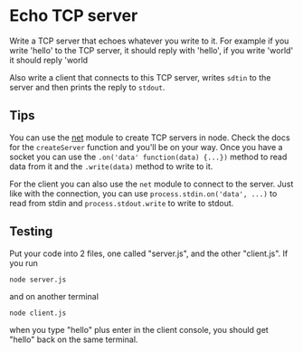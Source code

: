 # Echo TCP server

Write a TCP server that echoes whatever you write to it. For example if you write 'hello' to the TCP server, it should reply with
'hello', if you write 'world' it should reply 'world

Also write a client that connects to this TCP server, writes `sdtin` to the server and then prints the reply to `stdout`.

## Tips

You can use the [net](https://nodejs.org/api/net.html) module to create TCP servers in node. Check the docs for the `createServer` function
and you'll be on your way. Once you have a socket you can use the `.on('data' function(data) {...})` method to read data from it and the
`.write(data)` method to write to it.

For the client you can also use the `net` module to connect to the server. Just like with the connection, you can use `process.stdin.on('data', ...)`
to read from stdin and `process.stdout.write` to write to stdout.

## Testing

Put your code into 2 files, one called "server.js", and the other "client.js". If you run 
```
node server.js
```
and on another terminal
```
node client.js
``` 
when you type "hello" plus enter in the client console, you should get "hello" back on the same terminal.
